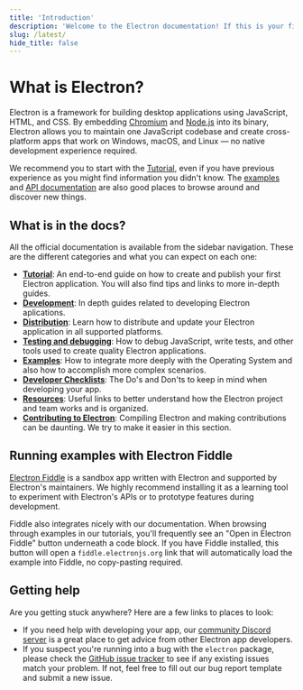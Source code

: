 ```yaml
---
title: 'Introduction'
description: 'Welcome to the Electron documentation! If this is your first time developing an Electron app, read through this Getting Started section to get familiar with the basics. Otherwise, feel free to explore our guides and API documentation!'
slug: /latest/
hide_title: false
---
```


# What is Electron?

Electron is a framework for building desktop applications using JavaScript,
HTML, and CSS. By embedding [Chromium][chromium] and [Node.js][node] into its
binary, Electron allows you to maintain one JavaScript codebase and create
cross-platform apps that work on Windows, macOS, and Linux — no native development
experience required.

We recommend you to start with the [Tutorial], even if you have previous
experience as you might find information you didn't know.
The [examples] and [API documentation] are also good places to browse around
and discover new things.

## What is in the docs?

All the official documentation is available from the sidebar navigation. These
are the different categories and what you can expect on each one:

- **[Tutorial]**: An end-to-end guide on how to create and publish your first Electron
  application. You will also find tips and links to more in-depth guides.
- **[Development]**: In depth guides related to developing Electron aplications.
- **[Distribution]**: Learn how to distribute and update your Electron application in all
  supported platforms.
- **[Testing and debugging]**: How to debug JavaScript, write tests, and other tools used
  to create quality Electron applications.
- **[Examples]**: How to integrate more deeply with the Operating System and also how to
  accomplish more complex scenarios.
- **[Developer Checklists]**: The Do's and Don'ts to keep in mind when developing your app.
- **[Resources]**: Useful links to better understand how the Electron project and team works
  and is organized.
- **[Contributing to Electron]**: Compiling Electron and making contributions can be daunting.
  We try to make it easier in this section.

## Running examples with Electron Fiddle

[Electron Fiddle][fiddle] is a sandbox app written with Electron and supported by
Electron's maintainers. We highly recommend installing it as a learning tool to
experiment with Electron's APIs or to prototype features during development.

Fiddle also integrates nicely with our documentation. When browsing through examples
in our tutorials, you'll frequently see an "Open in Electron Fiddle" button underneath
a code block. If you have Fiddle installed, this button will open a
`fiddle.electronjs.org` link that will automatically load the example into Fiddle,
no copy-pasting required.

## Getting help

Are you getting stuck anywhere? Here are a few links to places to look:

- If you need help with developing your app, our [community Discord server][discord]
  is a great place to get advice from other Electron app developers.
- If you suspect you're running into a bug with the `electron` package, please check
  the [GitHub issue tracker][issue-tracker] to see if any existing issues match your
  problem. If not, feel free to fill out our bug report template and submit a new issue.

<!-- Links -->

[api documentation]: ../api/app.md
[chromium]: https://www.chromium.org/
[comic]: https://www.google.com/googlebooks/chrome/
[contributing to electron]: ../development/README.md
[development]: boilerplates-and-clis.md
[developer checklists]: performance.md
[discord]: https://discord.gg/electron
[distribution]: application-distribution.md
[examples]: examples.md
[fiddle]: https://electronjs.org/fiddle
[issue-tracker]: https://github.com/electron/electron/issues
[mdn-guide]: https://developer.mozilla.org/en-US/docs/Learn/Getting_started_with_the_web
[node]: https://nodejs.org/
[node-guide]: https://nodejs.dev/learn
[process-model]: process-model.md
[resources]: ../breaking-changes.md
[testing and debugging]: application-debugging.md
[tutorial]: tutorial-prerequisites.md
